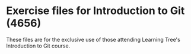 # Exercise files for Introduction to Git (4656)

These files are for the exclusive use of those attending Learning Tree's Introduction to Git course.
